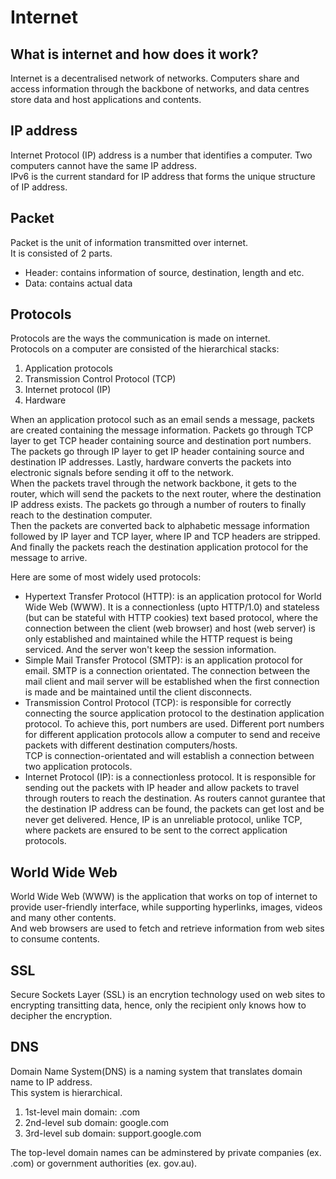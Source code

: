 # Internet

## What is internet and how does it work?
Internet is a decentralised network of networks. Computers share and access information through the backbone of networks,
and data centres store data and host applications and contents.

## IP address
Internet Protocol (IP) address is a number that identifies a computer. Two computers cannot have the same IP address.<br>
IPv6 is the current standard for IP address that forms the unique structure of IP address.

## Packet
Packet is the unit of information transmitted over internet.<br>
It is consisted of 2 parts.
- Header: contains information of source, destination, length and etc.
- Data: contains actual data

## Protocols
Protocols are the ways the communication is made on internet.<br>
Protocols on a computer are consisted of the hierarchical stacks:
1. Application protocols
2. Transmission Control Protocol (TCP)
3. Internet protocol (IP)
4. Hardware

When an application protocol such as an email sends a message, packets are created containing the message information. Packets go through TCP layer
to get TCP header containing source and destination port numbers. The packets go through IP layer to get IP header containing source and 
destination IP addresses. Lastly, hardware converts the packets into electronic signals before sending it off to the network.<br>
When the packets travel through the network backbone, it gets to the router, which will send the packets to the next router, where the destination
IP address exists. The packets go through a number of routers to finally reach to the destination computer.<br>
Then the packets are converted back to alphabetic message information followed by IP layer and TCP layer, where IP and TCP headers are stripped.
And finally the packets reach the destination application protocol for the message to arrive.

Here are some of most widely used protocols:
- Hypertext Transfer Protocol (HTTP): is an application protocol for World Wide Web (WWW). It is a connectionless (upto HTTP/1.0) and stateless 
(but can be stateful with HTTP cookies) text based protocol, where the connection between the client (web browser) and host (web server) is only
established and maintained while the HTTP request is being serviced. And the server won't keep the session information.
- Simple Mail Transfer Protocol (SMTP): is an application protocol for email. SMTP is a connection orientated. The connection between the
mail client and mail server will be established when the first connection is made and be maintained until the client disconnects.
- Transmission Control Protocol (TCP): is responsible for correctly connecting the source application protocol to the destination application protocol.
To achieve this, port numbers are used. Different port numbers for different application protocols allow a computer to send and receive packets 
with different destination computers/hosts.<br>
TCP is connection-orientated and will establish a connection between two application protocols.
- Internet Protocol (IP): is a connectionless protocol. It is responsible for sending out the packets with IP header and allow packets to travel
through routers to reach the destination. As routers cannot gurantee that the destination IP address can be found, the packets can get lost and
be never get delivered. Hence, IP is an unreliable protocol, unlike TCP, where packets are ensured to be sent to the correct application protocols.

## World Wide Web
World Wide Web (WWW) is the application that works on top of internet to provide user-friendly interface,
while supporting hyperlinks, images, videos and many other contents.<br>
And web browsers are used to fetch and retrieve information from web sites to consume contents.

## SSL
Secure Sockets Layer (SSL) is an encrytion technology used on web sites to encrypting transitting data,
hence, only the recipient only knows how to decipher the encryption. 

## DNS
Domain Name System(DNS) is a naming system that translates domain name to IP address.<br>
This system is hierarchical.
1. 1st-level main domain: .com
2. 2nd-level sub domain: google.com
3. 3rd-level sub domain: support.google.com

The top-level domain names can be adminstered by private companies (ex. .com) or government authorities (ex. gov.au).
